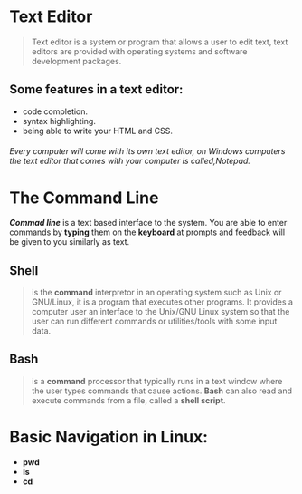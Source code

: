 # Text Editor

> Text editor is a system or program that allows a user to edit text, text editors are provided with operating systems and software development packages.

## Some features in a text editor:
- code completion.
- syntax highlighting.
- being able to write your HTML and CSS.


###### Every computer will come with its own text editor, on Windows computers the text editor that comes with your computer is called,Notepad.


# The Command Line
***Commad line*** is a text based interface to the system. You are able to enter commands by **typing** them on the **keyboard** at prompts and feedback will be given to you similarly as text.


## Shell
> is the **command** interpretor in an operating system such as Unix or GNU/Linux, it is a program that executes other programs. It provides a computer user an interface to the Unix/GNU Linux system so that the user can run different commands or utilities/tools with some input data.

## Bash
> is a **command** processor that typically runs in a text window where the user types commands that cause actions. **Bash** can also read and execute commands from a file, called a **shell script**.


# Basic Navigation in Linux:
- **pwd**
- **ls**
- **cd**
